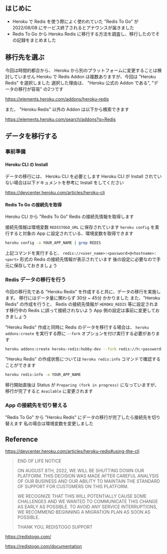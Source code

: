 <!--
title:   Redis To Go がサービス終了するので Heroku Redis に移行する
tags:    Heroku,HerokuRedis,Redis,RedisToGo
id:      aa91d5189fb525c798c3
private: false
-->
## はじめに

- Heroku で Redis を使う際によく使われていた "Redis To Go" が 2022/08/08 にサービス終了されるとアナウンスが届きました
- Redis To Go から Heroku Redis に移行する方法を調査し、移行したのでその記録をまとめました

## 移行先を選ぶ

今回は時間的都合から、 Heroku から別のプラットフォームに変更することは検討していません
Heroku で Redis Addon は複数ありますが、今回は "Heroku Redis" を選択しました
選択した理由は、 "Heroku 公式の Addon である", "データの移行が容易" の2つです

https://elements.heroku.com/addons/heroku-redis

また、 "Heroku Redis" 以外の Addon は以下から検索できます

https://elements.heroku.com/search/addons?q=Redis

## データを移行する

### 事前準備

#### Heroku CLI の Install

データの移行には、 Heroku CLI を必要とします
Heroku CLI が Install されていない場合は以下ドキュメントを参考に Install をしてください

https://devcenter.heroku.com/articles/heroku-cli

#### Redis To Go の接続先を取得

Heroku CLI から "Redis To Go" Redis の接続先情報を取得します

接続先情報は環境変数 `REDISTOGO_URL` に保存されています
`heroku config` を実行すると対象の App に設定されている、環境変数を取得できます

```sh
heroku config -a YOUR_APP_NAME | grep REDIS
```

上記コマンドを実行すると、 `redis://<user_name>:<password>@<hostname>:<port>` 形式の Redis の接続先情報が表示されています
後の設定に必要なので手元に保存しておきましょう

### Redis データの移行を行う

今回の移行先である "Heroku Redis" を作成すると共に、データの移行を実施します。
移行にはデータ量に関わらず 30分 ~ 45分 かかりました
また、"Heroku Redis" の作成を行うと、 Redis の接続先情報が `HEROKU_REDIS` 等に設定されます移行中の Redis に誤って接続されないよう App 側の設定は事前に変更しておきましょう

"Heroku Redis" 作成と同時に Redis のデータを移行する場合は、 `heroku addons:create` を実行する際に `--fork` オプションを付け実行する必要があります

```sh
heroku addons:create heroku-redis:hobby-dev --fork redis://h:<password>@<hostname>:<port> -a YOUR_APP_NAME
```

"Heroku Redis" の作成状態については `heroku redis:info` コマンドで確認することができます

```sh
heroku redis:info -a YOUR_APP_NAME
```

移行開始直後は Status が `Preparing (fork in progress)` になっていますが、 移行が完了すると `Available` に変更されます

### App の接続先を切り替える

"Redis To Go" から "Heroku Redis" にデータの移行が完了したら接続先を切り替えます
私の場合は環境変数を変更しました

## Reference

https://devcenter.heroku.com/articles/heroku-redis#using-the-cli

> END OF LIFE NOTICE
>
> ON AUGUST 8TH, 2022, WE WILL BE SHUTTING DOWN OUR PLATFORM. THIS DECISION WAS MADE AFTER CAREFUL ANALYSIS OF OUR BUSINESS AND OUR ABILITY TO MAINTAIN THE STANDARD OF SUPPORT FOR CUSTOMERS ON THIS PLATFORM.
>
> WE RECOGNIZE THAT THIS WILL POTENTIALLY CAUSE SOME CHALLENGES AND WE WANTED TO COMMUNICATE THIS CHANGE AS EARLY AS POSSIBLE. TO AVOID ANY SERVICE INTERRUPTIONS, WE RECOMMEND BEGINNING A MIGRATION PLAN AS SOON AS POSSIBLE.
>
> THANK YOU,
> REDISTOGO SUPPORT

https://redistogo.com/

https://redistogo.com/documentation